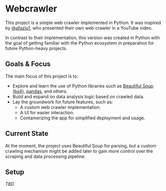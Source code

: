 # Webcrawler

This project is a simple web crawler implemented in Python. It was inspired by [@afazio1](https://github.com/afazio1), who presented their own web crawler in a YouTube video.  

In contrast to their implementation, this version was created in Python with the goal of getting familiar with the Python ecosystem in preparation for future Python-heavy projects.  

## Goals & Focus

The main focus of this project is to:  
- Explore and learn the use of Python libraries such as [Beautiful Soup (bs4)](https://www.crummy.com/software/BeautifulSoup/), [pandas](https://pandas.pydata.org/), and others.  
- Build and expand on data analysis logic based on crawled data.  
- Lay the groundwork for future features, such as:
  - A custom web crawler implementation.
  - A UI for easier interaction.
  - Containerizing the app for simplified deployment and usage.

## Current State

At the moment, the project uses Beautiful Soup for parsing, but a custom crawling mechanism might be added later to gain more control over the scraping and data processing pipeline.  

## Setup

_TBD_
